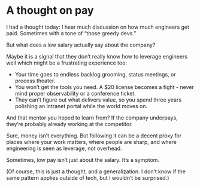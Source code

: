 # A thought on pay

I had a thought today:
I hear much discussion on how much engineers get paid. Sometimes with a tone of “those greedy devs.”

But what does a low salary actually say about the company?

Maybe it is a signal that they don’t really know how to leverage engineers well which might be a frustrating experience too:

* Your time goes to endless backlog grooming, status meetings, or process theater.
* You won’t get the tools you need. A $20 license becomes a fight - never mind proper observability or a conference ticket.
* They can’t figure out what delivers value, so you spend three years polishing an intranet portal while the world moves on.

And that mentor you hoped to learn from? If the company underpays, they’re probably already working at the competitor.

Sure, money isn’t everything. But following it can be a decent proxy for places where your work matters, where people are sharp, and where engineering is seen as leverage, not overhead.

Sometimes, low pay isn’t just about the salary.
It’s a symptom.

(Of course, this is just a thought, and a generalization. I don’t know if the same pattern applies outside of tech, but I wouldn’t be surprised.)